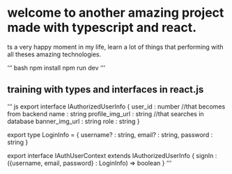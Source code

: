 # welcome to another amazing project made with typescript and react. 

ts a very happy moment in my life, learn a lot of things that performing with all theses amazing technologies.

‘‘‘ bash
npm install
npm run dev
‘‘‘

## training with types and interfaces in react.js 

‘‘‘ js
export interface IAuthorizedUserInfo {
    user_id : number //that becomes from backend
    name : string
    profile_img_url : string //that searches in database
    banner_img_url : string
    role : string
}

export type LoginInfo = { username? : string, email? : string, password : string }

export interface IAuthUserContext extends IAuthorizedUserInfo {
    signIn : ({username, email, password} : LoginInfo) => boolean
}
‘‘‘